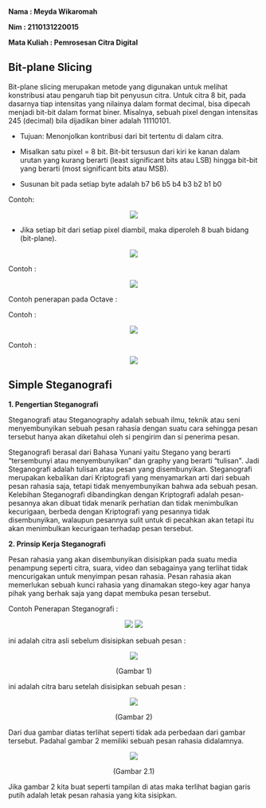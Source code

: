 **Nama : Meyda Wikaromah**

**Nim : 2110131220015**

**Mata Kuliah : Pemrosesan Citra Digital**

## **Bit-plane Slicing**

Bit-plane slicing merupakan metode yang digunakan untuk melihat konstribusi atau pengaruh tiap bit penyusun citra. Untuk citra 8 bit, pada dasarnya tiap intensitas yang nilainya dalam format decimal, bisa dipecah menjadi bit-bit dalam format biner. Misalnya, sebuah pixel dengan intensitas 245 (decimal) bila dijadikan biner adalah 11110101.

- Tujuan: Menonjolkan kontribusi dari bit tertentu di dalam citra.

- Misalkan satu pixel = 8 bit. Bit-bit tersusun dari kiri ke kanan dalam urutan yang kurang berarti (least significant bits atau LSB) hingga bit-bit yang berarti (most significant bits atau MSB).

- Susunan bit pada setiap byte adalah b7 b6 b5 b4 b3 b2 b1 b0

Contoh: 

<p align = "center">
    <img src = "gambar/bps.png">
</p>

- Jika setiap bit dari setiap pixel diambil, maka diperoleh 8 buah bidang
(bit-plane).

<p align = "center">
    <img src = "gambar/bps2.png">
</p>

Contoh :

<p align = "center">
    <img src = "gambar/bps3.png">
</p>

Contoh penerapan pada Octave :

Contoh :

<p align = "center">
    <img src = "gambar/bps4.png">
</p>

Contoh :

<p align = "center">
    <img src = "gambar/bps5.png">
</p>

## **Simple Steganografi**

**1. Pengertian Steganografi**

Steganografi atau Steganography adalah sebuah ilmu, teknik atau seni menyembunyikan sebuah pesan rahasia dengan suatu cara sehingga pesan tersebut hanya akan diketahui oleh si pengirim dan si penerima pesan.

Steganografi berasal dari Bahasa Yunani yaitu Stegano yang berarti “tersembunyi atau menyembunyikan” dan graphy yang berarti “tulisan".  Jadi Steganografi adalah tulisan atau pesan yang disembunyikan. Steganografi merupakan kebalikan dari Kriptografi yang menyamarkan arti dari sebuah pesan rahasia saja, tetapi tidak menyembunyikan bahwa ada sebuah pesan. Kelebihan Steganografi dibandingkan dengan Kriptografi adalah pesan-pesannya akan dibuat tidak menarik perhatian dan tidak menimbulkan kecurigaan, berbeda dengan Kriptografi yang pesannya tidak disembunyikan, walaupun pesannya sulit untuk di pecahkan akan tetapi itu akan menimbulkan kecurigaan terhadap pesan tersebut.

**2. Prinsip Kerja Steganografi**

Pesan rahasia yang akan disembunyikan disisipkan pada suatu media penampung seperti citra, suara, video dan sebagainya yang terlihat tidak mencurigakan untuk menyimpan pesan rahasia. Pesan rahasia akan memerlukan sebuah kunci rahasia yang dinamakan stego-key agar hanya pihak yang berhak saja yang dapat membuka pesan tersebut.

Contoh Penerapan Steganografi :

<p align = "center">
    <img src = "gambar/stg1.png">
    <img src = "gambar/stg2.png">
</p>

ini adalah citra asli sebelum disisipkan sebuah pesan :
<p align = "center">
    <img src = "gambar/catgray.jpg">
</p>

<p align = "center">
    (Gambar 1)
</p>

ini adalah citra baru setelah disisipkan sebuah pesan :
<p align = "center">
    <img src = "gambar/stego_image.png">
</p>

<p align = "center">
    (Gambar 2)
</p>

Dari dua gambar diatas terlihat seperti tidak ada perbedaan dari gambar tersebut. Padahal gambar 2 memiliki sebuah pesan rahasia didalamnya.

<p align = "center">
    <img src = "gambar/stego2.png">
</p>

<p align = "center">
    (Gambar 2.1)
</p>

Jika gambar 2 kita buat seperti tampilan di atas maka terlihat bagian garis putih adalah letak pesan rahasia yang kita sisipkan.





